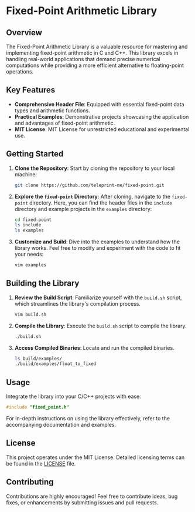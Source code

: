 # Fixed-Point Arithmetic Library

## Overview

The Fixed-Point Arithmetic Library is a valuable resource for mastering and implementing fixed-point arithmetic in C and C++. This library excels in handling real-world applications that demand precise numerical computations while providing a more efficient alternative to floating-point operations.

## Key Features

- **Comprehensive Header File**: Equipped with essential fixed-point data types and arithmetic functions.
- **Practical Examples**: Demonstrative projects showcasing the application and advantages of fixed-point arithmetic.
- **MIT License**:  MIT License for unrestricted educational and experimental use.

## Getting Started

1. **Clone the Repository**: Start by cloning the repository to your local machine:

    ```sh
    git clone https://github.com/teleprint-me/fixed-point.git
    ```

2. **Explore the `fixed-point` Directory**: After cloning, navigate to the `fixed-point` directory. Here, you can find the header files in the `include` directory and example projects in the `examples` directory:

    ```sh
    cd fixed-point
    ls include
    ls examples
    ```

3. **Customize and Build**: Dive into the examples to understand how the library works. Feel free to modify and experiment with the code to fit your needs:

    ```sh
    vim examples
    ```

## Building the Library

1. **Review the Build Script**: Familiarize yourself with the `build.sh` script, which streamlines the library's compilation process.

    ```sh
    vim build.sh
    ```

2. **Compile the Library**: Execute the `build.sh` script to compile the library.

    ```sh
    ./build.sh
    ```

3. **Access Compiled Binaries**: Locate and run the compiled binaries.

    ```sh
    ls build/examples/
    ./build/examples/float_to_fixed
    ```

## Usage

Integrate the library into your C/C++ projects with ease:

```c
#include "fixed_point.h"
```

For in-depth instructions on using the library effectively, refer to the accompanying documentation and examples.

## License

This project operates under the MIT License. Detailed licensing terms can be found in the [LICENSE](LICENSE) file.

## Contributing

Contributions are highly encouraged! Feel free to contribute ideas, bug fixes, or enhancements by submitting issues and pull requests.
